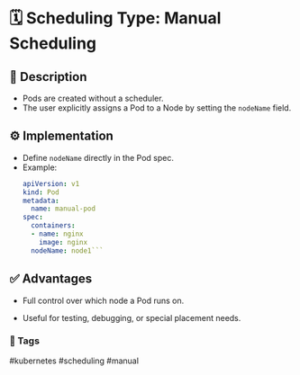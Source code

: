 # 🗓️ Scheduling Type:  Manual Scheduling

## 📌 Description

- Pods are created without a scheduler.
- The user explicitly assigns a Pod to a Node by setting the `nodeName` field.

## ⚙️ Implementation

- Define `nodeName` directly in the Pod spec.
- Example:
  ```yaml
  apiVersion: v1
  kind: Pod
  metadata:
    name: manual-pod
  spec:
    containers:
    - name: nginx
      image: nginx
    nodeName: node1```

## ✅ Advantages

- Full control over which node a Pod runs on.
    
- Useful for testing, debugging, or special placement needs.

### 🔖 Tags 
#kubernetes #scheduling #manual